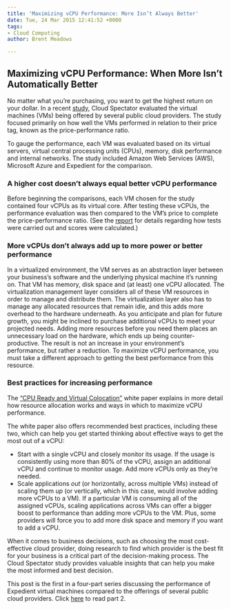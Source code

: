 ```yaml
---
title: 'Maximizing vCPU Performance: More Isn’t Always Better'
date: Tue, 24 Mar 2015 12:41:52 +0000
tags:
- Cloud Computing
author: Brent Meadows

---
```

## Maximizing vCPU Performance: When More Isn’t Automatically Better

No matter what you’re purchasing, you want to get the highest return on your dollar. In a recent [study](https://www.expedient.com/cloud-performance-study/), Cloud Spectator evaluated the virtual machines (VMs) being offered by several public cloud providers. The study focused primarily on how well the VMs performed in relation to their price tag, known as the price-performance ratio. 

To gauge the performance, each VM was evaluated based on its virtual servers, virtual central processing units (CPUs), memory, disk performance and internal networks. The study included Amazon Web Services (AWS), Microsoft Azure and Expedient for the comparison.

### A higher cost doesn’t always equal better vCPU performance

Before beginning the comparisons, each VM chosen for the study contained four vCPUs as its virtual core. After testing these vCPUs, the performance evaluation was then compared to the VM’s price to complete the price-performance ratio. (See the [report](http://bit.ly/1FhJQrR) for details regarding how tests were carried out and scores were calculated.)

### More vCPUs don’t always add up to more power or better performance

In a virtualized environment, the VM serves as an abstraction layer between your business’s software and the underlying physical machine it’s running on. That VM has memory, disk space and (at least) one vCPU allocated. The virtualization management layer considers all of these VM resources in order to manage and distribute them. The virtualization layer also has to manage any allocated resources that remain idle, and this adds more overhead to the hardware underneath. As you anticipate and plan for future growth, you might be inclined to purchase additional vCPUs to meet your projected needs. Adding more resources before you need them places an unnecessary load on the hardware, which ends up being counter-productive. The result is not an increase in your environment’s performance, but rather a reduction. To maximize vCPU performance, you must take a different approach to getting the best performance from this resource.

### Best practices for increasing performance

The [“CPU Ready and Virtual Colocation”](http://bit.ly/1esD18w) white paper explains in more detail how resource allocation works and ways in which to maximize vCPU performance. 

The white paper also offers recommended best practices, including these two, which can help you get started thinking about effective ways to get the most out of a vCPU:

* Start with a single vCPU and closely monitor its usage. If the usage is consistently using more than 80% of the vCPU, assign an additional vCPU and continue to monitor usage. Add more vCPUs only as they’re needed.
* Scale applications _out_ (or horizontally, across multiple VMs) instead of scaling them _up_ (or vertically, which in this case, would involve adding more vCPUs to a VM). If a particular VM is consuming all of the assigned vCPUs, scaling applications across VMs can offer a bigger boost to performance than adding more vCPUs to the VM. Plus, some providers will force you to add more disk space and memory if you want to add a vCPU.

When it comes to business decisions, such as choosing the most cost-effective cloud provider, doing research to find which provider is the best fit for your business is a critical part of the decision-making process. The Cloud Spectator study provides valuable insights that can help you make the most informed and best decision. 

This post is the first in a four-part series discussing the performance of Expedient virtual machines compared to the offerings of several public cloud providers. Click [here](https://www.expedient.com/cloud-based-persistent-storage-that-outperforms-top-brands/ "Cloud-based Persistent Storage That Outperforms Top Brands") to read part 2.